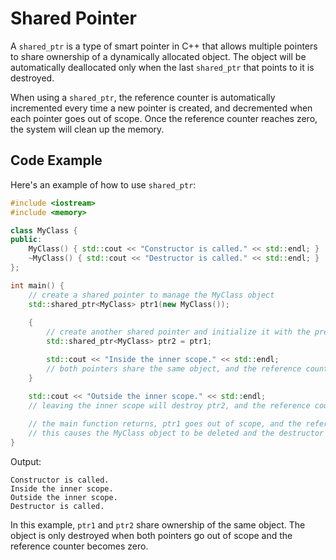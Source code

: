 # Shared Pointer

A `shared_ptr` is a type of smart pointer in C++ that allows multiple pointers to share ownership of a dynamically allocated object. The object will be automatically deallocated only when the last `shared_ptr` that points to it is destroyed.

When using a `shared_ptr`, the reference counter is automatically incremented every time a new pointer is created, and decremented when each pointer goes out of scope. Once the reference counter reaches zero, the system will clean up the memory.

## Code Example

Here's an example of how to use `shared_ptr`:

```cpp
#include <iostream>
#include <memory>

class MyClass {
public:
    MyClass() { std::cout << "Constructor is called." << std::endl; }
    ~MyClass() { std::cout << "Destructor is called." << std::endl; }
};

int main() {
    // create a shared pointer to manage the MyClass object
    std::shared_ptr<MyClass> ptr1(new MyClass());
    
    {
        // create another shared pointer and initialize it with the previously created pointer
        std::shared_ptr<MyClass> ptr2 = ptr1;

        std::cout << "Inside the inner scope." << std::endl;
        // both pointers share the same object, and the reference counter has been increased to 2
    }

    std::cout << "Outside the inner scope." << std::endl;
    // leaving the inner scope will destroy ptr2, and the reference counter is decremented to 1
    
    // the main function returns, ptr1 goes out of scope, and the reference counter becomes 0
    // this causes the MyClass object to be deleted and the destructor is called
}
```

Output:

```
Constructor is called.
Inside the inner scope.
Outside the inner scope.
Destructor is called.
```

In this example, `ptr1` and `ptr2` share ownership of the same object. The object is only destroyed when both pointers go out of scope and the reference counter becomes zero.